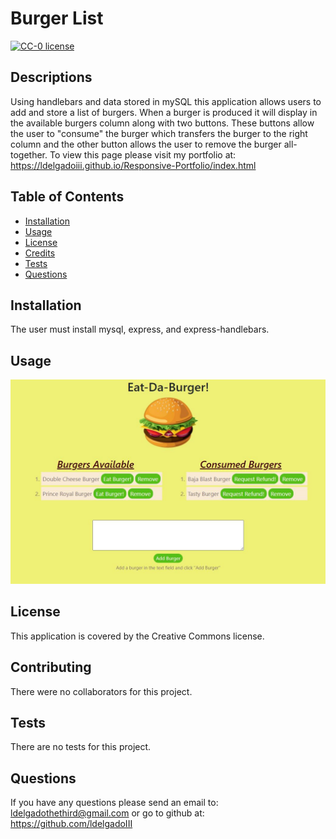 # Burger List

[![CC-0 license](https://img.shields.io/badge/License-CC--0-blue.svg)](https://creativecommons.org/licenses/by-nd/4.0)

## Descriptions

Using handlebars and data stored in mySQL this application allows users to add and store a list of burgers. When a burger is produced it will display in the available burgers column along with two buttons. These buttons allow the user to "consume" the burger which transfers the burger to the right column and the other button allows the user to remove the burger all-together. To view this page please visit my portfolio at: https://ldelgadoiii.github.io/Responsive-Portfolio/index.html

## Table of Contents

- [Installation](#installation)
- [Usage](#usage)
- [License](#license)
- [Credits](#contributing)
- [Tests](#tests)
- [Questions](#questions)

## Installation

The user must install mysql, express, and express-handlebars.

## Usage

![Page Preview](./burgerAppImg.jpg)

## License

This application is covered by the Creative Commons license.

## Contributing

There were no collaborators for this project.

## Tests

There are no tests for this project.

## Questions

If you have any questions please send an email to: ldelgadothethird@gmail.com or go to github at: https://github.com/ldelgadoIII
